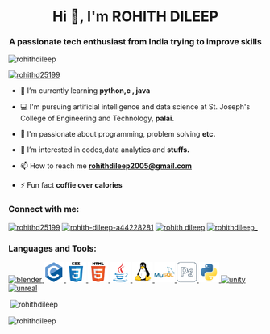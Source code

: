 <h1 align="center">Hi 👋, I'm ROHITH DILEEP</h1>
<h3 align="center">A passionate tech enthusiast from India trying to improve skills</h3>
<p align="left"> <img src="https://komarev.com/ghpvc/?username=rohithdileep&label=Profile%20views&color=0e75b6&style=flat" alt="rohithdileep" /> </p>


<p align="left"> <a href="https://twitter.com/rohithd25199" target="blank"><img src="https://img.shields.io/twitter/follow/rohithd25199?logo=twitter&style=for-the-badge" alt="rohithd25199" /></a> </p>

- 🌱 I’m currently learning **python,c , java**

- 💻 I'm pursuing artificial intelligence and data science at St. Joseph's College of Engineering and Technology, **palai.**

- 🤖 I'm passionate about programming, problem solving **etc.**

- 👀 I’m interested in codes,data analytics and **stuffs.**

- 📫 How to reach me **rohithdileep2005@gmail.com**

- ⚡ Fun fact **coffie over calories**

<h3 align="left">Connect with me:</h3>
<p align="left">
<a href="https://twitter.com/rohithd25199" target="blank"><img align="center" src="https://raw.githubusercontent.com/rahuldkjain/github-profile-readme-generator/master/src/images/icons/Social/twitter.svg" alt="rohithd25199" height="30" width="40" /></a>
<a href="https://linkedin.com/in/rohith-dileep-a44228281" target="blank"><img align="center" src="https://raw.githubusercontent.com/rahuldkjain/github-profile-readme-generator/master/src/images/icons/Social/linked-in-alt.svg" alt="rohith-dileep-a44228281" height="30" width="40" /></a>
<a href="https://fb.com/rohith dileep" target="blank"><img align="center" src="https://raw.githubusercontent.com/rahuldkjain/github-profile-readme-generator/master/src/images/icons/Social/facebook.svg" alt="rohith dileep" height="30" width="40" /></a>
<a href="https://instagram.com/rohithdileep_" target="blank"><img align="center" src="https://raw.githubusercontent.com/rahuldkjain/github-profile-readme-generator/master/src/images/icons/Social/instagram.svg" alt="rohithdileep_" height="30" width="40" /></a>
</p>

<h3 align="left">Languages and Tools:</h3>
<p align="left"> <a href="https://www.blender.org/" target="_blank" rel="noreferrer"> <img src="https://download.blender.org/branding/community/blender_community_badge_white.svg" alt="blender" width="40" height="40"/> </a> <a href="https://www.cprogramming.com/" target="_blank" rel="noreferrer"> <img src="https://raw.githubusercontent.com/devicons/devicon/master/icons/c/c-original.svg" alt="c" width="40" height="40"/> </a> <a href="https://www.w3schools.com/css/" target="_blank" rel="noreferrer"> <img src="https://raw.githubusercontent.com/devicons/devicon/master/icons/css3/css3-original-wordmark.svg" alt="css3" width="40" height="40"/> </a> <a href="https://www.w3.org/html/" target="_blank" rel="noreferrer"> <img src="https://raw.githubusercontent.com/devicons/devicon/master/icons/html5/html5-original-wordmark.svg" alt="html5" width="40" height="40"/> </a> <a href="https://www.java.com" target="_blank" rel="noreferrer"> <img src="https://raw.githubusercontent.com/devicons/devicon/master/icons/java/java-original.svg" alt="java" width="40" height="40"/> </a> <a href="https://www.linux.org/" target="_blank" rel="noreferrer"> <img src="https://raw.githubusercontent.com/devicons/devicon/master/icons/linux/linux-original.svg" alt="linux" width="40" height="40"/> </a> <a href="https://www.mysql.com/" target="_blank" rel="noreferrer"> <img src="https://raw.githubusercontent.com/devicons/devicon/master/icons/mysql/mysql-original-wordmark.svg" alt="mysql" width="40" height="40"/> </a> <a href="https://www.photoshop.com/en" target="_blank" rel="noreferrer"> <img src="https://raw.githubusercontent.com/devicons/devicon/master/icons/photoshop/photoshop-line.svg" alt="photoshop" width="40" height="40"/> </a> <a href="https://www.python.org" target="_blank" rel="noreferrer"> <img src="https://raw.githubusercontent.com/devicons/devicon/master/icons/python/python-original.svg" alt="python" width="40" height="40"/> </a> <a href="https://unity.com/" target="_blank" rel="noreferrer"> <img src="https://www.vectorlogo.zone/logos/unity3d/unity3d-icon.svg" alt="unity" width="40" height="40"/> </a> <a href="https://unrealengine.com/" target="_blank" rel="noreferrer"> <img src="https://raw.githubusercontent.com/kenangundogan/fontisto/036b7eca71aab1bef8e6a0518f7329f13ed62f6b/icons/svg/brand/unreal-engine.svg" alt="unreal" width="40" height="40"/> </a> </p>

<p>&nbsp;<img align="center" src="https://github-readme-stats.vercel.app/api?username=rohithdileep&show_icons=true&locale=en" alt="rohithdileep" /></p>

<p><img align="center" src="https://github-readme-streak-stats.herokuapp.com/?user=rohithdileep&" alt="rohithdileep" /></p>
